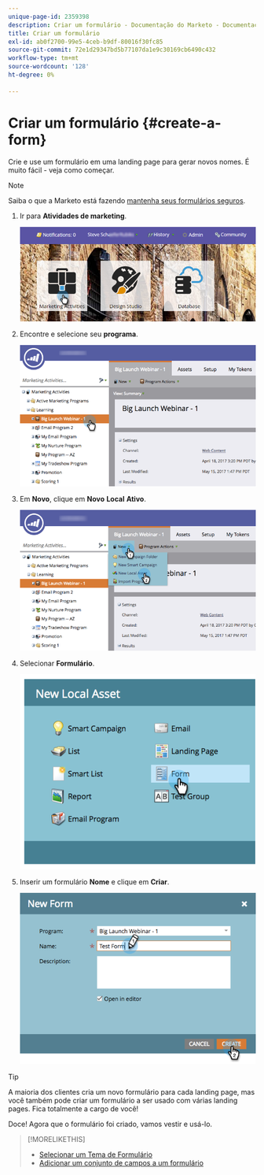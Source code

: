 ```yaml
---
unique-page-id: 2359398
description: Criar um formulário - Documentação do Marketo - Documentação do produto
title: Criar um formulário
exl-id: ab0f2700-99e5-4ceb-b9df-80016f30fc85
source-git-commit: 72e1d29347bd5b77107da1e9c30169cb6490c432
workflow-type: tm+mt
source-wordcount: '128'
ht-degree: 0%

---
```


# Criar um formulário {#create-a-form}

Crie e use um formulário em uma landing page para gerar novos nomes. É muito fácil - veja como começar.

>[!NOTE]
>
>Saiba o que a Marketo está fazendo [mantenha seus formulários seguros](https://nation.marketo.com/t5/Product-Documents/Forms-Service-Enhancements/ta-p/303670#M1038).

1. Ir para **Atividades de marketing**.

   ![](assets/login-marketing-activities.png)

1. Encontre e selecione seu **programa**.

   ![](assets/programseelct.png)

1. Em **Novo**, clique em **Novo** **Local** **Ativo**.

   ![](assets/newlocalasset.png)

1. Selecionar **Formulário**.

   ![](assets/image2014-9-15-17-3a1-3a20.png)

1. Inserir um formulário **Nome** e clique em **Criar**.

   ![](assets/newformwithhands.png)

>[!TIP]
>
>A maioria dos clientes cria um novo formulário para cada landing page, mas você também pode criar um formulário a ser usado com várias landing pages. Fica totalmente a cargo de você!

Doce! Agora que o formulário foi criado, vamos vestir e usá-lo.

>[!MORELIKETHIS]
>
>* [Selecionar um Tema de Formulário](/help/marketo/product-docs/demand-generation/forms/creating-a-form/select-a-form-theme.md)
>* [Adicionar um conjunto de campos a um formulário](/help/marketo/product-docs/demand-generation/forms/form-fields/add-a-fieldset-to-a-form.md)

